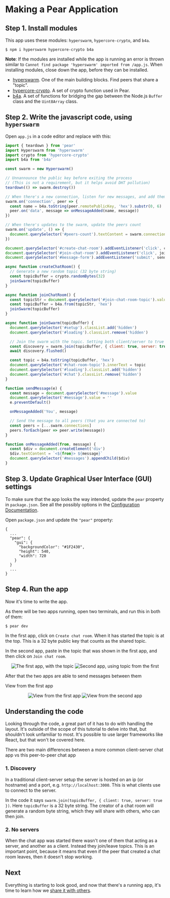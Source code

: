 # Making a Pear Application

## Step 1. Install modules

This app uses these modules: `hyperswarm`, `hypercore-crypto`, and `b4a`.

```
$ npm i hyperswarm hypercore-crypto b4a
```

**Note**: If the modules are installed while the app is running an error is thrown similar to `Cannot find package 'hyperswarm' imported from /app.js`. When installing modules, close down the app, before they can be installed.

- [hyperswarm](https://www.npmjs.com/package/hyperswarm). One of the main building blocks. Find peers that share a "topic".
- [hypercore-crypto](https://www.npmjs.com/package/hypercore-crypto). A set of crypto function used in Pear.
- [b4a](https://www.npmjs.com/package/b4a). A set of functions for bridging the gap between the Node.js `Buffer` class and the `Uint8Array` class.

## Step 2. Write the javascript code, using `hyperswarm`

Open `app.js` in a code editor and replace with this:

``` js
import { teardown } from 'pear'
import Hyperswarm from 'hyperswarm'
import crypto from 'hypercore-crypto'
import b4a from 'b4a'

const swarm = new Hyperswarm()

// Unnannounce the public key before exiting the process
// (This is not a requirement, but it helps avoid DHT pollution)
teardown(() => swarm.destroy())

// When there's a new connection, listen for new messages, and add them to the UI
swarm.on('connection', peer => {
  const name = b4a.toString(peer.remotePublicKey, 'hex').substr(0, 6)
  peer.on('data', message => onMessageAdded(name, message))
})

// When there's updates to the swarm, update the peers count
swarm.on('update', () => {
  document.querySelector('#peers-count').textContent = swarm.connections.size
})

document.querySelector('#create-chat-room').addEventListener('click', createChatRoom)
document.querySelector('#join-chat-room').addEventListener('click', joinChatRoom)
document.querySelector('#message-form').addEventListener('submit', sendMessage)

async function createChatRoom() {
  // Generate a new random topic (32 byte string)
  const topicBuffer = crypto.randomBytes(32)
  joinSwarm(topicBuffer)
}

async function joinChatRoom() {
  const topicStr = document.querySelector('#join-chat-room-topic').value
  const topicBuffer = b4a.from(topicStr, 'hex')
  joinSwarm(topicBuffer)
}

async function joinSwarm(topicBuffer) {
  document.querySelector('#setup').classList.add('hidden')
  document.querySelector('#loading').classList.remove('hidden')

  // Join the swarm with the topic. Setting both client/server to true means that this app can act as both.
  const discovery = swarm.join(topicBuffer, { client: true, server: true })
  await discovery.flushed()

  const topic = b4a.toString(topicBuffer, 'hex')
  document.querySelector('#chat-room-topic').innerText = topic
  document.querySelector('#loading').classList.add('hidden')
  document.querySelector('#chat').classList.remove('hidden')
}

function sendMessage(e) {
  const message = document.querySelector('#message').value
  document.querySelector('#message').value = ''
  e.preventDefault()

  onMessageAdded('You', message)

  // Send the message to all peers (that you are connected to)
  const peers = [...swarm.connections]
  peers.forEach(peer => peer.write(message))
}

function onMessageAdded(from, message) {
  const $div = document.createElement('div')
  $div.textContent = `<${from}> ${message}`
  document.querySelector('#messages').appendChild($div)
}
```

## Step 3. Update Graphical User Interface (GUI) settings

To make sure that the app looks the way intended, update the `pear` property in `package.json`. See all the possibly options in the [Configuration Documentation](../reference/configuration.md).

Open `package.json` and update the `"pear"` property:

```
{
  ...
  "pear": {
    "gui": {
      "backgroundColor": "#1F2430",
      "height": 540,
      "width": 720
    }
  }
  ...
}
```

## Step 4. Run the app

Now it's time to write the app.

As there will be two apps running, open two terminals, and run this in both of them:

```
$ pear dev
```

In the first app, click on `Create chat room`. When it has started the topic is at the top. This is a 32 byte public key that counts as the shared topic.

In the second app, paste in the topic that was shown in the first app, and then click on `Join chat room`.

<p align="center">
  <img src="./assets/chat-app-4a.png" alt="The first app, with the topic"> <img src="../assets/chat-app-4b.png" alt="Second app, using topic from the first">
</p>

After that the two apps are able to send messages between them

View from the first app

<p align="center">
  <img src="./assets/chat-app-5a.png" alt="View from the first app"> <img src="../assets/chat-app-5b.png" alt="View from the second app">
</p>


## Understanding the code

Looking through the code, a great part of it has to do with handling the layout. It's outside of the scope of this tutorial to delve into that, but shouldn't look unfamiliar to most. It's possible to use larger frameworks like React, but that won't be covered here.

There are two main differences between a more common client-server chat app vs this peer-to-peer chat app

### 1. Discovery

In a traditional client-server setup the server is hosted on an ip (or hostname) and a port, e.g. `http://localhost:3000`. This is what clients use to connect to the server.

In the code it says `swarm.join(topicBuffer, { client: true, server: true })`. Here `topicBuffer` is a 32 byte string. The creator of a chat room will generate a random byte string, which they will share with others, who can then join.

### 2. No servers

When the chat app was started there wasn't one of them that acting as a server, and another as a client. Instead they join/leave topics. This is an important point, because it means that even if the peer that created a chat room leaves, then it doesn't stop working.

## Next

Everything is starting to look good, and now that there's a running app, it's time to learn how we [share it with others](./sharing-a-pear-app.md).

